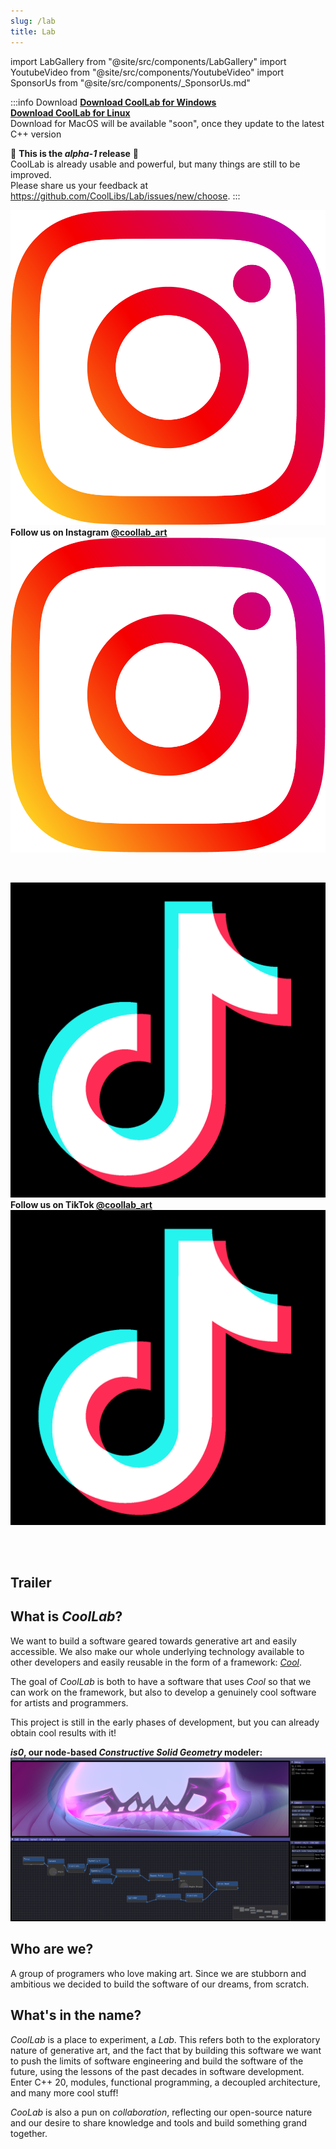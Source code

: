 ```yaml
---
slug: /lab
title: Lab
---
```


import LabGallery from "@site/src/components/LabGallery"
import YoutubeVideo from "@site/src/components/YoutubeVideo"
import SponsorUs from "@site/src/components/_SponsorUs.md"

:::info Download
[**Download CoolLab for Windows**](/CoolLab-Windows.zip)<br/>
[**Download CoolLab for Linux**](/CoolLab-Linux.zip)<br/>
Download for MacOS will be available "soon", once they update to the latest C++ version

🌱 **This is the _alpha-1_ release** 🌱<br/>
CoolLab is already usable and powerful, but many things are still to be improved.<br/>
Please share us your feedback at https://github.com/CoolLibs/Lab/issues/new/choose.
:::

<b><a href="https://www.instagram.com/coollab_art/"><img src="img/instagram.png" class="image-in-text"/></a><span style={{lineHeight:2}}> Follow us on Instagram <a href="https://www.instagram.com/coollab_art/">@coollab_art </a></span><a href="https://www.instagram.com/coollab_art/"><img src="img/instagram.png" class="image-in-text"/></a></b>

<br/>

<b><a href="https://www.tiktok.com/@coollab_art"><img src="img/tiktok.png" class="image-in-text"/></a><span style={{lineHeight:2}}> Follow us on TikTok <a href="https://www.tiktok.com/@coollab_art">@coollab_art </a></span><a href="https://www.tiktok.com/@coollab_art"><img src="img/tiktok.png" class="image-in-text"/></a></b>

<br/><br/>

<SponsorUs/>

<LabGallery/>

## Trailer

<YoutubeVideo id="dutYmhGqhxM"/>

## What is _CoolLab_?

We want to build a software geared towards generative art and easily accessible. We also make our whole underlying technology available to other developers and easily reusable in the form of a framework: [_Cool_](https://github.com/CoolLibs/Cool).

The goal of _CoolLab_ is both to have a software that uses _Cool_ so that we can work on the framework, but also to develop a genuinely cool software for artists and programmers.

<!-- My personal goal is to be able to produce abstract music videos with it.<br/> -->

This project is still in the early phases of development, but you can already obtain cool results with it!

**_is0_, our node-based _Constructive Solid Geometry_ modeler:**
![is0, our node-based CSG modeler, rendered with Ray Marching.](./img/is0.png)

## Who are we?

A group of programers who love making art. Since we are stubborn and ambitious we decided to build the software of our dreams, from scratch.

## What's in the name?

_CoolLab_ is a place to experiment, a _Lab_. This refers both to the exploratory nature of generative art, and the fact that by building this software we want to push the limits of software engineering and build the software of the future, using the lessons of the past decades in software development. Enter C++ 20, modules, functional programming, a decoupled architecture, and many more cool stuff!

_CooLab_ is also a pun on _collaboration_, reflecting our open-source nature and our desire to share knowledge and tools and build something grand together.